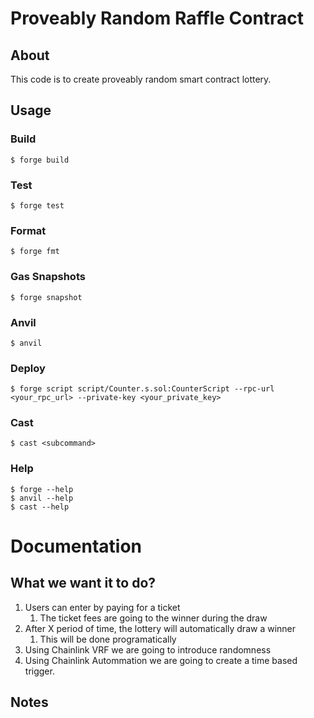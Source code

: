 # Proveably Random Raffle Contract

## About

This code is to create proveably random smart contract lottery.

## Usage

### Build

```shell
$ forge build
```

### Test

```shell
$ forge test
```

### Format

```shell
$ forge fmt
```

### Gas Snapshots

```shell
$ forge snapshot
```

### Anvil

```shell
$ anvil
```

### Deploy

```shell
$ forge script script/Counter.s.sol:CounterScript --rpc-url <your_rpc_url> --private-key <your_private_key>
```

### Cast

```shell
$ cast <subcommand>
```

### Help

```shell
$ forge --help
$ anvil --help
$ cast --help
```

# Documentation

## What we want it to do?

1. Users can enter by paying for a ticket
    1. The ticket fees are going to the winner during the draw
2. After X period of time, the lottery will automatically draw a winner
    1. This will be done programatically
3. Using Chainlink VRF we are going to introduce randomness
4. Using Chainlink Autommation we are going to create a time based trigger.

## Notes
